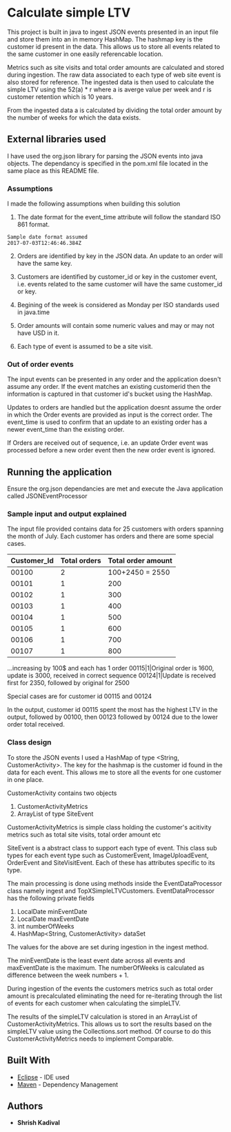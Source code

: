 # Calculate simple LTV

This project is built in java to ingest JSON events presented in an input file and store them into an in memory HashMap. The hashmap key is the customer id present in the data. This allows us to store all events related to the same customer in one easily referencable location. 

Metrics such as site visits and total order amounts are calculated and stored during ingestion. The raw data associated to each type of web site event is also stored for reference. The ingested data is then used to calculate the simple LTV using the 52(a) * r where a is averge value per week and r is customer retention which is 10 years.

From the ingested data a is calculated by dividing the total order amount by the number of weeks for which the data exists.

## External libraries used

I have used the org.json library for parsing the JSON events into java objects. The dependancy is specified in the pom.xml file located in the same place as this README file.

### Assumptions

I made the following assumptions when building this solution

1. The date format for the event_time attribute will follow the standard ISO 861 format.

```
Sample date format assumed
2017-07-03T12:46:46.384Z
```

2. Orders are identified by key in the JSON data. An update to an order will have the same key.

3. Customers are identified by customer_id or key in the customer event, i.e. events related to the same customer will have the same customer_id or key.

4. Begining of the week is considered as Monday per ISO standards used in java.time

5. Order amounts will contain some numeric values and may or may not have USD in it.

6. Each type of event is assumed to be a site visit.

### Out of order events

The input events can be presented in any order and the application doesn't assume any order. If the event matches an existing customerid then the information is captured in that customer id's bucket using the HashMap.

Updates to orders are handled but the application doesnt assume the order in which the Order events are provided as input is the correct order. The event_time is used to confirm that an update to an existing order has a newer event_time than the existing order.

If Orders are received out of sequence, i.e. an update Order event was processed before a new order event then the new order event is ignored.

## Running the application

Ensure the org.json dependancies are met and execute the Java application called JSONEventProcessor

### Sample input and output explained

The input file provided contains data for 25 customers with orders spanning the month of July. Each customer has orders and there are some special cases.

Customer_Id|Total orders|Total order amount
-----|----|----
00100|2|100+2450 = 2550
00101|1|200
00102|1|300
00103|1|400
00104|1|500
00105|1|600
00106|1|700
00107|1|800
...increasing by 100$ and each has 1 order
00115|1|Original order is 1600, update is 3000, received in correct sequence
00124|1|Update is received first for 2350, followed by original for 2500

Special cases are for customer id 00115 and 00124

In the output, customer id 00115 spent the most has the highest LTV in the output, followed by 00100, then 00123 followed by 00124 due to the lower order total received.

### Class design

To store the JSON events I used a HashMap of type <String, CustomerActivity>. The key for the hashmap is the customer id found in the data for each event. This allows me to store all the events for one customer in one place.

CustomerActivity contains two objects 
1. CustomerActivityMetrics
2. ArrayList of type SiteEvent

CustomerActivityMetrics is simple class holding the customer's acitivity metrics such as total site visits, total order amount etc

SiteEvent is a abstract class to support each type of event. This class sub types for each event type such as CustomerEvent, ImageUploadEvent, OrderEvent and SiteVisitEvent. Each of these has attributes specific to its type.

The main processing is done using methods inside the EventDataProcessor class namely ingest and TopXSimpleLTVCustomers. EventDataProcessor has the following private fields

1. LocalDate minEventDate
2. LocalDate maxEventDate
3. int numberOfWeeks
4. HashMap<String, CustomerActivity> dataSet

The values for the above are set during ingestion in the ingest method.

The minEventDate is the least event date across all events and maxEventDate is the maximum. The numberOfWeeks is calculated as difference between the week numbers + 1. 

During ingestion of the events the customers metrics such as total order amount is precalculated eliminating the need for re-iterating through the list of events for each customer when calculating the simpleLTV.

The results of the simpleLTV calculation is stored in an ArrayList of CustomerActivityMetrics. This allows us to sort the results based on the simpleLTV value using the Collections.sort method. Of course to do this CustomerActivityMetrics needs to implement Comparable.

## Built With

* [Eclipse](http://www.eclipse.org) - IDE used
* [Maven](https://maven.apache.org/) - Dependency Management

## Authors

* **Shrish Kadival** 

